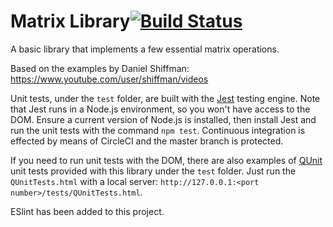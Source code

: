 # Matrix Library[![Build Status](https://circleci.com/gh/Carla-de-Beer/JavaScript.png?&style=shield&circle-token=:circle-token)](https://circleci.com/gh/Carla-de-Beer/JavaScript)

A basic library that implements a few essential matrix operations.

Based on the examples by Daniel Shiffman:
https://www.youtube.com/user/shiffman/videos

Unit tests, under the `test` folder, are built with the [Jest](https://facebook.github.io/jest/) testing engine. Note that Jest runs in a Node.js environment, so you won't have access to the DOM. Ensure a current version of Node.js is installed, then install Jest and run the unit tests with the command `npm test`. Continuous integration is effected by means of CircleCI and the master branch is protected.

If you need to run unit tests with the DOM, there are also examples of [QUnit](https://qunitjs.com) unit tests provided with this library under the `test` folder. Just run the `QUnitTests.html` with a local server: `http://127.0.0.1:<port number>/tests/QUnitTests.html`.

ESlint has been added to this project.
